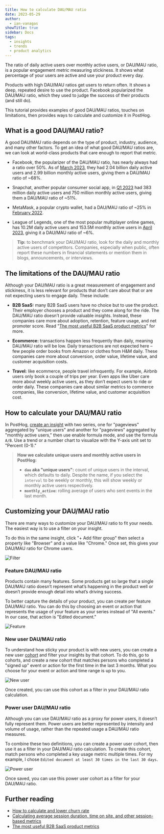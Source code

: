 ```yaml
---
title: How to calculate DAU/MAU ratio
date: 2023-05-29
author:
  - ian-vanagas
showTitle: true
sidebar: Docs
tags:
  - insights
  - trends
  - product analytics
---
```


The ratio of daily active users over monthly active users, or DAU/MAU ratio, is a popular engagement metric measuring stickiness. It shows what percentage of your users are active and use your product every day.

Products with high DAU/MAU ratios get users to return often. It shows a deep, repeated desire to use the product. Facebook popularized the DAU/MAU ratio, which they used to judge the success of their products (and still do).

This tutorial provides examples of good DAU/MAU ratios, touches on limitations, then provides ways to calculate and customize it in PostHog.

## What is a good DAU/MAU ratio?

A good DAU/MAU ratio depends on the type of product, industry, audience, and many other factors. To get an idea of what good DAU/MAU ratios are, we can look at world-class products that care enough to report that metric.

- Facebook, the popularizer of the DAU/MAU ratio, has nearly always had a ratio over 50%. As of [March 2023](https://investor.fb.com/investor-news/press-release-details/2023/Meta-Reports-First-Quarter-2023-Results/default.aspx), they had 2.04 billion daily active users and 2.99 billion monthly active users, giving them a DAU/MAU ratio of ~68%.

- Snapchat, another popular consumer social app, in [Q1 2023](https://s25.q4cdn.com/442043304/files/doc_financials/2023/q1/Snap-Inc-Q1-2023-Transcript.pdf) had 383 million daily active users and 750 million monthly active users, giving them a DAU/MAU ratio of ~51%.

- MetaMask, a popular crypto wallet, had a DAU/MAU ratio of ~25% in [February 2022](https://twitter.com/ljin18/status/1494804595305959427?lang=en).

- League of Legends, one of the most popular multiplayer online games, has 10.2M daily active users and 153.5M monthly active users in [April 2023](https://activeplayer.io/league-of-legends/), giving it a DAU/MAU ratio of ~6%.

> **Tip:** to benchmark your DAU/MAU ratio, look for the daily and monthly active users of competitors. Companies, especially when public, often report these numbers in financial statements or mention them in blogs, announcements, or interviews.

## The limitations of the DAU/MAU ratio

Although your DAU/MAU ratio is a great measurement of engagement and stickiness, it is less relevant for products that don’t care about that or are not expecting users to engage daily. These include:

- **B2B SaaS:** many B2B SaaS users have no choice but to use the product. Their employer chooses a product and they come along for the ride. The DAU/MAU ratio doesn’t provide valuable insights. Instead, these companies care more about adoption, retention, feature usage, and net promoter score. Read "[The most useful B2B SaaS product metrics](/blog/b2b-saas-product-metrics)" for more.

- **Ecommerce:** transactions happen less frequently than daily, meaning DAU/MAU ratio will be low. Daily transactions are not expected here – few people order books from Amazon or clothes from H&M daily. These companies care more about conversion, order value, lifetime value, and customer acquisition costs.

- **Travel:** like ecommerce, people travel infrequently. For example, Airbnb users only book a couple of trips per year. Even apps like Uber care more about weekly active users, as they don’t expect users to ride or order daily. These companies care about similar metrics to commerce companies, like conversion, lifetime value, and customer acquisition cost.

## How to calculate your DAU/MAU ratio

In PostHog, [create an insight](https://app.posthog.com/insights/new) with two series, one for "pageviews" aggregated by "unique users" and another for "pageviews" aggregated by "monthly active users," then use enable formula mode, and use the formula `A/B`. Use a trend or a number chart to visualize with the Y-axis unit set to "Percent (0-1)."

<ProductScreenshot
    imageLight="https://res.cloudinary.com/dmukukwp6/image/upload/v1714686352/posthog.com/contents/images/tutorials/dau-mau-ratio/dau-mau-light2.png" 
    imageDark="https://res.cloudinary.com/dmukukwp6/image/upload/v1714686352/posthog.com/contents/images/tutorials/dau-mau-ratio/dau-mau-dark2.png"
    alt="DAU/MAU ratio in PostHog" 
    classes="rounded"
/>

> **How we calculate unique users and monthly active users in PostHog:**
> - **`dau` aka "unique users":** count of unique users in the interval, which defaults to daily. Despite the name, if you select the `interval` to be weekly or monthly, this will show weekly or monthly active users respectively.
> - **`monthly_active`:** rolling average of users who sent events in the last month.

## Customizing your DAU/MAU ratio

There are many ways to customize your DAU/MAU ratio to fit your needs. The easiest way is to use a filter on your insight.

To do this in the same insight, click "+ Add filter group" then select a property like "Browser" and a value like "Chrome." Once set, this gives your DAU/MAU ratio for Chrome users.

![Filter](https://res.cloudinary.com/dmukukwp6/image/upload/v1710055416/posthog.com/contents/images/tutorials/dau-mau-ratio/filter.png)

### Feature DAU/MAU ratio

Products contain many features. Some products get so large that a single DAU/MAU ratio doesn’t represent what’s happening in the product well or doesn’t provide enough detail into what’s driving success.

To better capture the details of your product, you can create per feature DAU/MAU ratio. You can do this by choosing an event or action that represents the usage of your feature as your series instead of "All events." In our case, that action is "Edited document."

![Feature](https://res.cloudinary.com/dmukukwp6/image/upload/v1710055416/posthog.com/contents/images/tutorials/dau-mau-ratio/action.png)

### New user DAU/MAU ratio

To understand how sticky your product is with new users, you can create a new user [cohort](/docs/data/cohorts) and filter your insights by that cohort. To do this, go to cohorts, and create a new cohort that matches persons who completed a "signed up" event or action for the first time in the last 3 months. What you choose for your event or action and time range is up to you.

![New user](https://res.cloudinary.com/dmukukwp6/image/upload/v1710055416/posthog.com/contents/images/tutorials/dau-mau-ratio/new.png)

Once created, you can use this cohort as a filter in your DAU/MAU ratio calculation.

### Power user DAU/MAU ratio

Although you can use DAU/MAU ratio as a proxy for power users, it doesn’t fully represent them. Power users are better represented by intensity and volume of usage, rather than the repeated usage a DAU/MAU ratio measures.

To combine these two definitions, you can create a power user cohort, then use it as a filter in your DAU/MAU ratio calculation. To create this cohort, match persons who completed a key usage metric multiple times. For my example, I chose `Edited document at least 30 times in the last 30 days`.

![Power user](https://res.cloudinary.com/dmukukwp6/image/upload/v1710055416/posthog.com/contents/images/tutorials/dau-mau-ratio/power.png)

Once saved, you can use this power user cohort as a filter for your DAU/MAU ratio.

## Further reading

- [How to calculate and lower churn rate](/tutorials/churn-rate)
- [Calculating average session duration, time on site, and other session-based metrics](/tutorials/session-metrics)
- [The most useful B2B SaaS product metrics](/blog/b2b-saas-product-metrics)
